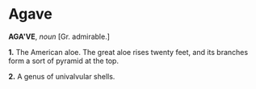 # Agave

**AGA'VE**, _noun_ \[Gr. admirable.\]

**1.** The American aloe. The great aloe rises twenty feet, and its branches form a sort of pyramid at the top.

**2.** A genus of univalvular shells.